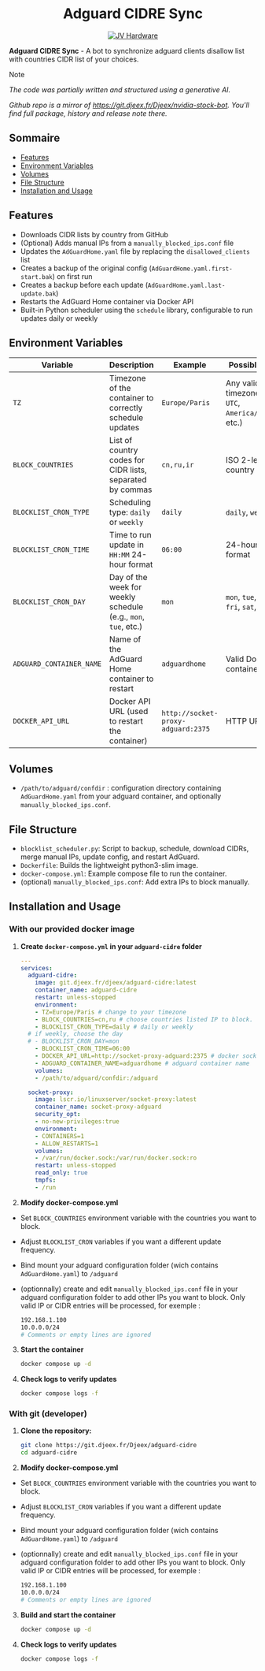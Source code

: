 <h1 align="center"> Adguard CIDRE Sync</h1>
<div align="center">
    <a href="https://discord.gg/gxffg3GA96">
        <img src="https://img.shields.io/badge/JV%20hardware-rejoindre-green?style=flat-square&logo=discord&logoColor=%23fff" alt="JV Hardware">
    </a>
</div>

**Adguard CIDRE Sync** - A bot to synchronize adguard clients disallow list with countries CIDR list of your choices.

> [!NOTE]
>_The code was partially written and structured using a generative AI._
>
>_Github repo is a mirror of https://git.djeex.fr/Djeex/nvidia-stock-bot. You'll find full package, history and release note there._

## Sommaire

- [Features](#features)
- [Environment Variables](#environment-variables)
- [Volumes](#volumes)
- [File Structure](#file-structure)
- [Installation and Usage](#installation-and-usage)

## Features

- Downloads CIDR lists by country from GitHub  
- (Optional) Adds manual IPs from a `manually_blocked_ips.conf` file  
- Updates the `AdGuardHome.yaml` file by replacing the `disallowed_clients` list  
- Creates a backup of the original config (`AdGuardHome.yaml.first-start.bak`) on first run  
- Creates a backup before each update (`AdGuardHome.yaml.last-update.bak`)  
- Restarts the AdGuard Home container via Docker API  
- Built-in Python scheduler using the `schedule` library, configurable to run updates daily or weekly  


## Environment Variables


| Variable                 | Description                                                              | Example                     | Possible Values                             |
|--------------------------|--------------------------------------------------------------------------|-----------------------------|---------------------------------------------|
| `TZ`                      | Timezone of the container to correctly schedule updates                | `Europe/Paris`              | Any valid timezone (e.g., `UTC`, `America/New_York`, etc.) |
| `BLOCK_COUNTRIES`         | List of country codes for CIDR lists, separated by commas                | `cn,ru,ir`                  | ISO 2-letter country codes                  |
| `BLOCKLIST_CRON_TYPE`     | Scheduling type: `daily` or `weekly`                                    | `daily`                     | `daily`, `weekly`                           |
| `BLOCKLIST_CRON_TIME`     | Time to run update in `HH:MM` 24-hour format                            | `06:00`                     | 24-hour time format                         |
| `BLOCKLIST_CRON_DAY`      | Day of the week for weekly schedule (e.g., `mon`, `tue`, etc.)          | `mon`                       | `mon`, `tue`, `wed`, `thu`, `fri`, `sat`, `sun` |
| `ADGUARD_CONTAINER_NAME`  | Name of the AdGuard Home container to restart                           | `adguardhome`               | Valid Docker container name                 |
| `DOCKER_API_URL`          | Docker API URL (used to restart the container)                          | `http://socket-proxy-adguard:2375` | HTTP URL                                   |

## Volumes

- `/path/to/adguard/confdir` : configuration directory containing `AdGuardHome.yaml` from your adguard container, and optionally `manually_blocked_ips.conf`.

## File Structure

- `blocklist_scheduler.py`: Script to backup, schedule, download CIDRs, merge manual IPs, update config, and restart AdGuard.
- `Dockerfile`: Builds the lightweight python3-slim image.
- `docker-compose.yml`: Example compose file to run the container.
- (optional) `manually_blocked_ips.conf`:  Add extra IPs to block manually.

## Installation and Usage

### With our provided docker image

1. **Create `docker-compose.yml` in your `adguard-cidre` folder**

    ```yaml
    ---
    services:
      adguard-cidre:
        image: git.djeex.fr/djeex/adguard-cidre:latest
        container_name: adguard-cidre
        restart: unless-stopped
        environment:
        - TZ=Europe/Paris # change to your timezone
        - BLOCK_COUNTRIES=cn,ru # choose countries listed IP to block. Full lists here https://github.com/vulnebify/cidre/tree/main/output/cidr/ipv4
        - BLOCKLIST_CRON_TYPE=daily # daily or weekly
      # if weekly, choose the day
      # - BLOCKLIST_CRON_DAY=mon
        - BLOCKLIST_CRON_TIME=06:00
        - DOCKER_API_URL=http://socket-proxy-adguard:2375 # docker socket proxy
        - ADGUARD_CONTAINER_NAME=adguardhome # adguard container name
        volumes:
        - /path/to/adguard/confdir:/adguard

      socket-proxy:
        image: lscr.io/linuxserver/socket-proxy:latest
        container_name: socket-proxy-adguard
        security_opt:
        - no-new-privileges:true
        environment:
        - CONTAINERS=1
        - ALLOW_RESTARTS=1
        volumes:
        - /var/run/docker.sock:/var/run/docker.sock:ro
        restart: unless-stopped
        read_only: true
        tmpfs:
        - /run
    ```
2. **Modify docker-compose.yml**

- Set `BLOCK_COUNTRIES` environment variable with the countries you want to block.
- Adjust `BLOCKLIST_CRON` variables if you want a different update frequency.
- Bind mount your adguard configuration folder (wich contains `AdGuardHome.yaml`) to `/adguard`
- (optionnally) create and edit `manually_blocked_ips.conf` file in your adguard configuration folder to add other IPs you want to block. Only valid IP or CIDR entries will be processed, for exemple :

    ```bash
    192.168.1.100
    10.0.0.0/24
    # Comments or empty lines are ignored
    ```
3. **Start the container**

    ```bash
    docker compose up -d
    ```
    
4. **Check logs to verify updates**

   ```bash
   docker compose logs -f
   ```

### With git (developer)
1. **Clone the repository:**

    ```bash
    git clone https://git.djeex.fr/Djeex/adguard-cidre
    cd adguard-cidre
    ```
2. **Modify docker-compose.yml**

- Set `BLOCK_COUNTRIES` environment variable with the countries you want to block.
- Adjust `BLOCKLIST_CRON` variables if you want a different update frequency.
- Bind mount your adguard configuration folder (wich contains `AdGuardHome.yaml`) to `/adguard`
- (optionnally) create and edit `manually_blocked_ips.conf` file in your adguard configuration folder to add other IPs you want to block. Only valid IP or CIDR entries will be processed, for exemple :

    ```bash
    192.168.1.100
    10.0.0.0/24
    # Comments or empty lines are ignored
    ```

3. **Build and start the container**

    ```bash
    docker compose up -d
    ```
4. **Check logs to verify updates**

   ```bash
   docker compose logs -f
   ```

